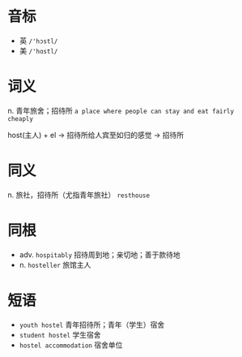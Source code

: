 # 音标

- 英 `/'hɔstl/`
- 美 `/'hɑstl/`

# 词义

n. 青年旅舍；招待所
`a place where people can stay and eat fairly cheaply`



host(主人) + el → 招待所给人宾至如归的感觉 → 招待所

# 同义

n. 旅社，招待所（尤指青年旅社）
`resthouse`

# 同根

- adv. `hospitably` 招待周到地；亲切地；善于款待地
- n. `hosteller` 旅馆主人

# 短语

- `youth hostel` 青年招待所；青年（学生）宿舍
- `student hostel` 学生宿舍
- `hostel accommodation` 宿舍单位

